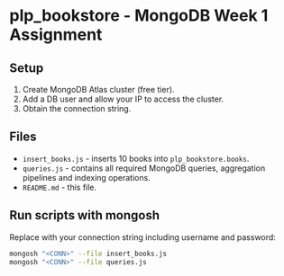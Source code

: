 # plp_bookstore - MongoDB Week 1 Assignment

## Setup
1. Create MongoDB Atlas cluster (free tier).
2. Add a DB user and allow your IP to access the cluster.
3. Obtain the connection string.

## Files
- `insert_books.js` - inserts 10 books into `plp_bookstore.books`.
- `queries.js` - contains all required MongoDB queries, aggregation pipelines and indexing operations.
- `README.md` - this file.

## Run scripts with mongosh
Replace <CONN> with your connection string including username and password:

```bash
mongosh "<CONN>" --file insert_books.js
mongosh "<CONN>" --file queries.js
